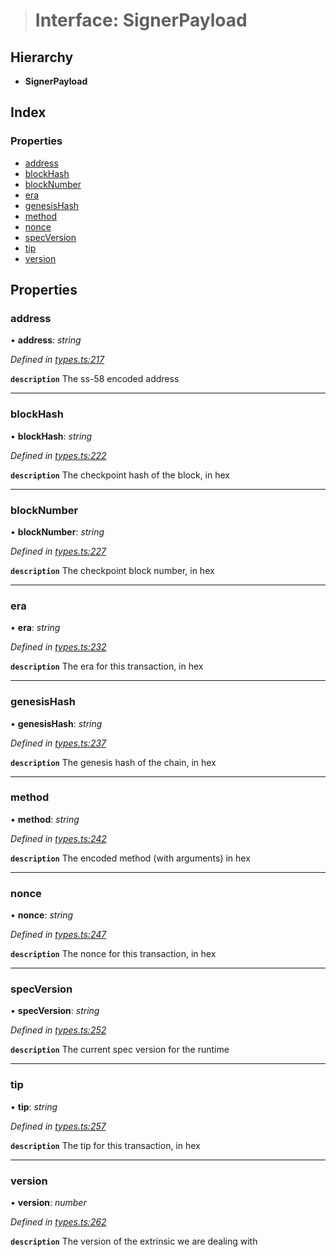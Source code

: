 > # Interface: SignerPayload

## Hierarchy

* **SignerPayload**

## Index

### Properties

* [address](_types_.signerpayload.md#address)
* [blockHash](_types_.signerpayload.md#blockhash)
* [blockNumber](_types_.signerpayload.md#blocknumber)
* [era](_types_.signerpayload.md#era)
* [genesisHash](_types_.signerpayload.md#genesishash)
* [method](_types_.signerpayload.md#method)
* [nonce](_types_.signerpayload.md#nonce)
* [specVersion](_types_.signerpayload.md#specversion)
* [tip](_types_.signerpayload.md#tip)
* [version](_types_.signerpayload.md#version)

## Properties

###  address

• **address**: *string*

*Defined in [types.ts:217](https://github.com/polkadot-js/api/blob/67d6c50/packages/api/src/types.ts#L217)*

**`description`** The ss-58 encoded address

___

###  blockHash

• **blockHash**: *string*

*Defined in [types.ts:222](https://github.com/polkadot-js/api/blob/67d6c50/packages/api/src/types.ts#L222)*

**`description`** The checkpoint hash of the block, in hex

___

###  blockNumber

• **blockNumber**: *string*

*Defined in [types.ts:227](https://github.com/polkadot-js/api/blob/67d6c50/packages/api/src/types.ts#L227)*

**`description`** The checkpoint block number, in hex

___

###  era

• **era**: *string*

*Defined in [types.ts:232](https://github.com/polkadot-js/api/blob/67d6c50/packages/api/src/types.ts#L232)*

**`description`** The era for this transaction, in hex

___

###  genesisHash

• **genesisHash**: *string*

*Defined in [types.ts:237](https://github.com/polkadot-js/api/blob/67d6c50/packages/api/src/types.ts#L237)*

**`description`** The genesis hash of the chain, in hex

___

###  method

• **method**: *string*

*Defined in [types.ts:242](https://github.com/polkadot-js/api/blob/67d6c50/packages/api/src/types.ts#L242)*

**`description`** The encoded method (with arguments) in hex

___

###  nonce

• **nonce**: *string*

*Defined in [types.ts:247](https://github.com/polkadot-js/api/blob/67d6c50/packages/api/src/types.ts#L247)*

**`description`** The nonce for this transaction, in hex

___

###  specVersion

• **specVersion**: *string*

*Defined in [types.ts:252](https://github.com/polkadot-js/api/blob/67d6c50/packages/api/src/types.ts#L252)*

**`description`** The current spec version for  the runtime

___

###  tip

• **tip**: *string*

*Defined in [types.ts:257](https://github.com/polkadot-js/api/blob/67d6c50/packages/api/src/types.ts#L257)*

**`description`** The tip for this transaction, in hex

___

###  version

• **version**: *number*

*Defined in [types.ts:262](https://github.com/polkadot-js/api/blob/67d6c50/packages/api/src/types.ts#L262)*

**`description`** The version of the extrinsic we are dealing with